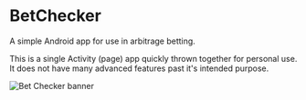 # BetChecker

A simple Android app for use in arbitrage betting.

This is a single Activity (page) app quickly thrown together for personal use. It does not have many advanced features past it's intended purpose.


![Bet Checker banner](https://i.imgur.com/iHtWvvC.png)

